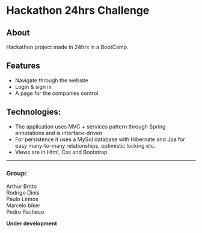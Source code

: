 # Hackathon 24hrs Challenge

## About
Hackathon project made in 24hrs in a BootCamp. <Academia de codigo_>

## Features
- Navigate through the website
- Login & sign in
- A page for the companies control

## Technologies:
- The application uses MVC + services pattern through Spring annotations and is interface-driven
- For persistence it uses a MySql database with Hibernate and Jpa for easy many-to-many relationships, optimistic locking etc.
- Views are in Html, Css and Bootstrap

----
### Group:

Arthur Britto<br>
Rodrigo Dinis<br>
Paulo Lemos<br>
Marcelo biker<br>
Pedro Pacheco

**Under development**

